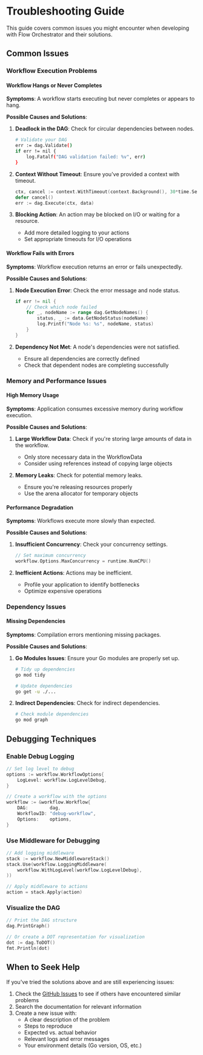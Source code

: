 # Troubleshooting Guide

This guide covers common issues you might encounter when developing with Flow Orchestrator and their solutions.

## Common Issues

### Workflow Execution Problems

#### Workflow Hangs or Never Completes

**Symptoms**: A workflow starts executing but never completes or appears to hang.

**Possible Causes and Solutions**:

1. **Deadlock in the DAG**: Check for circular dependencies between nodes.
   ```bash
   # Validate your DAG
   err := dag.Validate()
   if err != nil {
       log.Fatalf("DAG validation failed: %v", err)
   }
   ```

2. **Context Without Timeout**: Ensure you've provided a context with timeout.
   ```go
   ctx, cancel := context.WithTimeout(context.Background(), 30*time.Second)
   defer cancel()
   err := dag.Execute(ctx, data)
   ```

3. **Blocking Action**: An action may be blocked on I/O or waiting for a resource.
   - Add more detailed logging to your actions
   - Set appropriate timeouts for I/O operations

#### Workflow Fails with Errors

**Symptoms**: Workflow execution returns an error or fails unexpectedly.

**Possible Causes and Solutions**:

1. **Node Execution Error**: Check the error message and node status.
   ```go
   if err != nil {
       // Check which node failed
       for _, nodeName := range dag.GetNodeNames() {
           status, _ := data.GetNodeStatus(nodeName)
           log.Printf("Node %s: %s", nodeName, status)
       }
   }
   ```

2. **Dependency Not Met**: A node's dependencies were not satisfied.
   - Ensure all dependencies are correctly defined
   - Check that dependent nodes are completing successfully

### Memory and Performance Issues

#### High Memory Usage

**Symptoms**: Application consumes excessive memory during workflow execution.

**Possible Causes and Solutions**:

1. **Large Workflow Data**: Check if you're storing large amounts of data in the workflow.
   - Only store necessary data in the WorkflowData
   - Consider using references instead of copying large objects

2. **Memory Leaks**: Check for potential memory leaks.
   - Ensure you're releasing resources properly
   - Use the arena allocator for temporary objects

#### Performance Degradation

**Symptoms**: Workflows execute more slowly than expected.

**Possible Causes and Solutions**:

1. **Insufficient Concurrency**: Check your concurrency settings.
   ```go
   // Set maximum concurrency
   workflow.Options.MaxConcurrency = runtime.NumCPU()
   ```

2. **Inefficient Actions**: Actions may be inefficient.
   - Profile your application to identify bottlenecks
   - Optimize expensive operations

### Dependency Issues

#### Missing Dependencies

**Symptoms**: Compilation errors mentioning missing packages.

**Possible Causes and Solutions**:

1. **Go Modules Issues**: Ensure your Go modules are properly set up.
   ```bash
   # Tidy up dependencies
   go mod tidy
   
   # Update dependencies
   go get -u ./...
   ```

2. **Indirect Dependencies**: Check for indirect dependencies.
   ```bash
   # Check module dependencies
   go mod graph
   ```

## Debugging Techniques

### Enable Debug Logging

```go
// Set log level to debug
options := workflow.WorkflowOptions{
    LogLevel: workflow.LogLevelDebug,
}

// Create a workflow with the options
workflow := &workflow.Workflow{
    DAG:        dag,
    WorkflowID: "debug-workflow",
    Options:    options,
}
```

### Use Middleware for Debugging

```go
// Add logging middleware
stack := workflow.NewMiddlewareStack()
stack.Use(workflow.LoggingMiddleware(
    workflow.WithLogLevel(workflow.LogLevelDebug),
))

// Apply middleware to actions
action = stack.Apply(action)
```

### Visualize the DAG

```go
// Print the DAG structure
dag.PrintGraph()

// Or create a DOT representation for visualization
dot := dag.ToDOT()
fmt.Println(dot)
```

## When to Seek Help

If you've tried the solutions above and are still experiencing issues:

1. Check the [GitHub Issues](https://github.com/pparaujo/flow-orchestrator/issues) to see if others have encountered similar problems
2. Search the documentation for relevant information
3. Create a new issue with:
   - A clear description of the problem
   - Steps to reproduce
   - Expected vs. actual behavior
   - Relevant logs and error messages
   - Your environment details (Go version, OS, etc.) 
